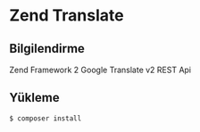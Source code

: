 # Zend Translate

## Bilgilendirme

Zend Framework 2 Google Translate v2 REST Api

## Yükleme

```bash
$ composer install
```